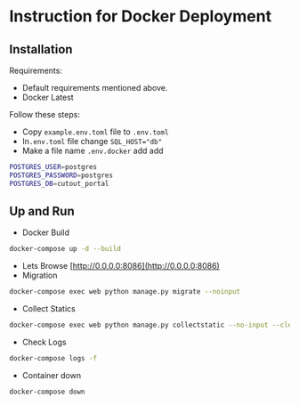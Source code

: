 # Instruction for Docker Deployment 

## Installation

Requirements:

- Default requirements mentioned above.
- Docker Latest

Follow these steps:
- Copy `example.env.toml` file to `.env.toml`
- In`.env.toml` file change `SQL_HOST="db"`
- Make a file name `.env.docker` add add
```sh
POSTGRES_USER=postgres
POSTGRES_PASSWORD=postgres
POSTGRES_DB=cutout_portal
```

## Up and Run

 - Docker Build
```sh
docker-compose up -d --build
```
- Lets Browse [http://0.0.0.0:8086](http://0.0.0.0:8086)
- Migration
```sh
docker-compose exec web python manage.py migrate --noinput
```
- Collect Statics 
```sh
docker-compose exec web python manage.py collectstatic --no-input --clear
```
- Check Logs
```sh
docker-compose logs -f
``` 
- Container down
```sh
docker-compose down
```